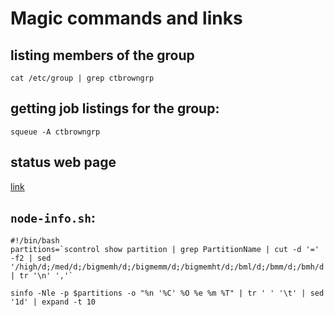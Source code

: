 # Magic commands and links

## listing members of the group

`cat /etc/group | grep ctbrowngrp`

## getting job listings for the group:

`squeue -A ctbrowngrp`

## status web page

[link](http://stats.cse.ucdavis.edu/ganglia/?c=Agri&m=load_one&r=hour&s=descending&hc=4&mc=2)

## `node-info.sh`:
```
#!/bin/bash
partitions=`scontrol show partition | grep PartitionName | cut -d '=' -f2 | sed '/high/d;/med/d;/bigmemh/d;/bigmemm/d;/bigmemht/d;/bml/d;/bmm/d;/bmh/d' | tr '\n' ','`

sinfo -Nle -p $partitions -o "%n '%C' %O %e %m %T" | tr ' ' '\t' | sed '1d' | expand -t 10
```
